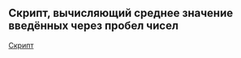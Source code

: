 ## Скрипт, вычисляющий среднее значение введённых через пробел чисел

[Скрипт](https://github.com/chegrincova/portfolio/blob/main/02%20-%20Second%20Project/second_script.ipynb)

